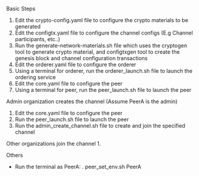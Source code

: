 Basic Steps
1. Edit the crypto-config.yaml file to configure the crypto materials to be generated
2. Edit the configtx.yaml file to configure the channel configs (E.g Channel participants, etc..) 
3. Run the generate-network-materials.sh file which uses the cryptogen tool to generate crypto material, and configtxgen tool to create the genesis block and channel configuration transactions
4. Edit the orderer.yaml file to configure the orderer
5. Using a terminal for orderer, run the orderer_launch.sh file to launch the ordering service
6. Edit the core.yaml file to configure the peer
7. Using a terminal for peer, run the peer_launch.sh file to launch the peer


Admin organization creates the channel (Assume PeerA is the admin)
1. Edit the core.yaml file to configure the peer
2. Run the peer_launch.sh file to launch the peer
3. Run the admin_create_channel.sh file to create and join the specified channel


Other organizations join the channel
1. 


Others
- Run the terminal as PeerA: . peer_set_env.sh PeerA